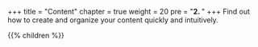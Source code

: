 +++
title = "Content"
chapter = true
weight = 20
pre = "<b>2. </b>"
+++
Find out how to create and organize your content quickly and intuitively.

{{% children %}}